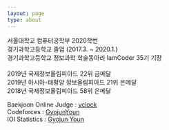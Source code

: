 ```yaml
---
layout: page
type: about
---
```


<p>
  서울대학교 컴퓨터공학부 2020학번<br>
  경기과학고등학교 졸업 (2017.3. ~ 2020.1.)<br>
  경기과학고등학교 정보과학 학술동아리 IamCoder 35기 기장<br>
  <br>
  2019년 국제정보올림피아드 22위 금메달<br>
  2019년 아시아-태평양 정보올림피아드 21위 은메달<br>
  2018년 국제정보올림피아드 58위 은메달<br>
</p>

<p>
  Baekjoon Online Judge : <a href = "https://icpc.me/yclock">yclock</a><br>
  Codeforces : <a href = "https://codeforces.com/profile/GyojunYoun">GyojunYoun</a><br>
  IOI Statistics : <a href = "https://stats.ioinformatics.org/people/6638">Gyojun Youn</a><br>
</p>
